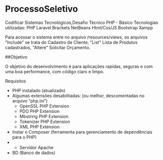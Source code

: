# ProcessoSeletivo
Codificar Sistemas Tecnológicos,Desafio Técnico PHP - Básico
Tecnologias utilizadas: PHP
                        Laravel
                        Brackets
                        NetBeans 
                        Html/Css/JS
                        Bootstrap
                        Xampp

Para acessar o sistema entre no arquivo /resources/views, os arquivos "Include" se trata do Cadastro de Cliente, "List" Lista de Produtos cadastrados, "Altere" Solicitar Orçamento.

##Objetivo

O objetivo do desenvolvimento é para aplicações rapidas, seguras e com uma boa performance, com código claro e limpo.

Requisitos

* PHP instalado (atualizado)
* Algumas extensões desabilitadas: (ou melhor, descomentadas no arquivo “php.ini”)
    * OpenSSL PHP Extension
    * PDO PHP Extension
    * Mbstring PHP Extension
    * Tokenizer PHP Extension
    * XML PHP Extension
* Instar o Composer (ferramenta para gerenciamento de dependências para o PHP)
* * Servidor Apache
* BD (Banco de dados)

